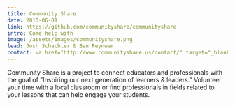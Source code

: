 ```yaml
---
title: Community Share
date: 2015-06-01
link: https://github.com/communityshare/communityshare
intro: Come help with
image: /assets/images/communityshare.png
lead: Josh Schachter & Ben Reynwar
contact: <a href="http://www.communityshare.us/contact/" target="_blank">Community Share Contact Page</a>
---
```

Community Share is a project to connect educators and professionals with the goal of "Inspiring our next generation of learners & leaders." Volunteer your time with a local classroom or find professionals in fields related to your lessons that can help engage your students.
